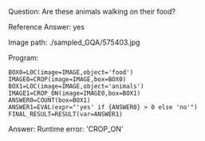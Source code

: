 Question: Are these animals walking on their food?

Reference Answer: yes

Image path: ./sampled_GQA/575403.jpg

Program:

```
BOX0=LOC(image=IMAGE,object='food')
IMAGE0=CROP(image=IMAGE,box=BOX0)
BOX1=LOC(image=IMAGE,object='animals')
IMAGE1=CROP_ON(image=IMAGE0,box=BOX1)
ANSWER0=COUNT(box=BOX1)
ANSWER1=EVAL(expr="'yes' if {ANSWER0} > 0 else 'no'")
FINAL_RESULT=RESULT(var=ANSWER1)
```
Answer: Runtime error: 'CROP_ON'

